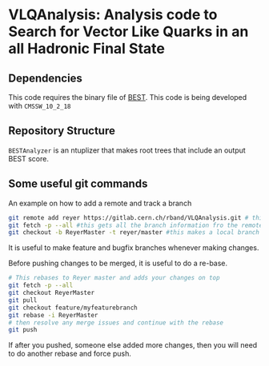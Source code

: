 # VLQAnalysis: Analysis code to Search for Vector Like Quarks in an all Hadronic Final State

## Dependencies

This code requires the binary file of [BEST](https://gitlab.cern.ch/boostedeventshapetagger/BEST). This code is being
developed with `CMSSW_10_2_18`

## Repository Structure

`BESTAnalyzer` is an ntuplizer that makes root trees that include an output BEST score.

## Some useful git commands

An example on how to add a remote and track a branch
```bash
git remote add reyer https://gitlab.cern.ch/rband/VLQAnalysis.git # this can be used to look at other peoples changes
git fetch -p --all #this gets all the branch information fro the remotes
git checkout -b ReyerMaster -t reyer/master #this makes a local branch 'ReyerMaster' that tracks Reyer's master branch
```

It is useful to make feature and bugfix branches whenever making changes.

Before pushing changes to be merged, it is useful to do a re-base.

```bash
# This rebases to Reyer master and adds your changes on top
git fetch -p --all
git checkout ReyerMaster
git pull
git checkout feature/myfeaturebranch
git rebase -i ReyerMaster
# then resolve any merge issues and continue with the rebase
git push
```

If after you pushed, someone else added more changes, then you will need to do another rebase and force push.
